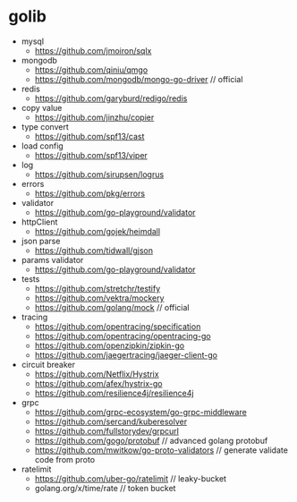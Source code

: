 # golib

- mysql
  - https://github.com/jmoiron/sqlx
- mongodb
  - https://github.com/qiniu/qmgo
  - https://github.com/mongodb/mongo-go-driver // official
- redis
  - https://github.com/garyburd/redigo/redis
- copy value
  - https://github.com/jinzhu/copier
- type convert
  - https://github.com/spf13/cast
- load config
  - https://github.com/spf13/viper
- log
  - https://github.com/sirupsen/logrus
- errors
  - https://github.com/pkg/errors
- validator
  - https://github.com/go-playground/validator
- httpClient
  - https://github.com/gojek/heimdall
- json parse
  - https://github.com/tidwall/gjson
- params validator
  - https://github.com/go-playground/validator
- tests
  - https://github.com/stretchr/testify
  - https://github.com/vektra/mockery
  - https://github.com/golang/mock // official
- tracing
  - https://github.com/opentracing/specification
  - https://github.com/opentracing/opentracing-go
  - https://github.com/openzipkin/zipkin-go
  - https://github.com/jaegertracing/jaeger-client-go
- circuit breaker
  - https://github.com/Netflix/Hystrix
  - https://github.com/afex/hystrix-go
  - https://github.com/resilience4j/resilience4j
- grpc
  - https://github.com/grpc-ecosystem/go-grpc-middleware
  - https://github.com/sercand/kuberesolver
  - https://github.com/fullstorydev/grpcurl
  - https://github.com/gogo/protobuf // advanced golang protobuf
  - https://github.com/mwitkow/go-proto-validators // generate validate code from proto
- ratelimit
  - https://github.com/uber-go/ratelimit // leaky-bucket
  - golang.org/x/time/rate // token bucket

